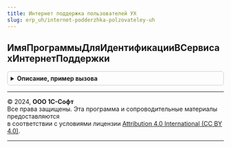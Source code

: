```yaml
---
title: Интернет поддержка пользователей УХ
slug: erp_uh/internet-podderzhka-polzovateley-uh
---
```



## ИмяПрограммыДляИдентификацииВСервисахИнтернетПоддержки
<details style="margin: 1em 0; padding: 0.5em; border: 1px solid #ccc; border-radius: 6px;">

<summary style="font-weight: bold; cursor: pointer;">Описание, пример вызова</summary>

```bsl

// Возвращает имя, по которому программа идентифицируется в
// сервисах Интернет-поддержки.
//
// Возвращаемое значение:
//	Строка - имя программы. <Пустая строка>, если имя программы не указано.
//
Функция ИмяПрограммыДляИдентификацииВСервисахИнтернетПоддержки() Экспорт
```

Пример вызова
```bsl
Результат = ИнтернетПоддержкаПользователейУХ.ИмяПрограммыДляИдентификацииВСервисахИнтернетПоддержки() 
```
</details>

---

© 2024, **ООО 1С-Софт**  
Все права защищены. Эта программа и сопроводительные материалы предоставляются  
в соответствии с условиями лицензии [Attribution 4.0 International (CC BY 4.0)](https://creativecommons.org/licenses/by/4.0/legalcode).

---
